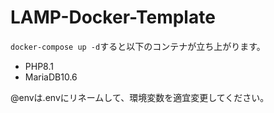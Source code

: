 # LAMP-Docker-Template

`docker-compose up -d`すると以下のコンテナが立ち上がります。
- PHP8.1
- MariaDB10.6

@envは.envにリネームして、環境変数を適宜変更してください。
